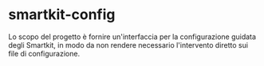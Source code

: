 # smartkit-config

Lo scopo del progetto è fornire un'interfaccia per la configurazione guidata degli Smartkit, 
in modo da non rendere necessario l'intervento diretto sui file di configurazione.
